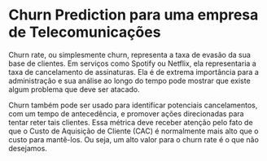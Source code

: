 # Churn Prediction para uma empresa de Telecomunicações
Churn rate, ou simplesmente churn, representa a taxa de evasão da sua base de clientes. Em serviços como Spotify ou Netflix, ela representaria a taxa de cancelamento de assinaturas.
Ela é de extrema importância para a administração e sua análise ao longo do tempo pode mostrar que existe algum problema que deve ser atacado.

Churn também pode ser usado para identificar potenciais cancelamentos, com um tempo de antecedência, e promover ações direcionadas para tentar reter tais clientes. Essa métrica deve receber atenção pelo fato de que o Custo de Aquisição de Cliente (CAC) é normalmente mais alto que o custo para mantê-los. Ou seja, um alto valor para o churn rate é o que não desejamos.
